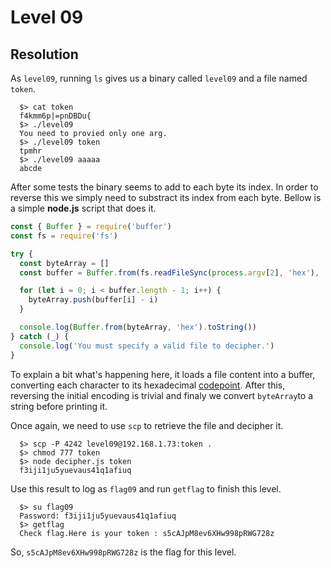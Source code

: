 # Level 09

## Resolution

As `level09`, running `ls` gives us a binary called `level09` and a file named `token`.

```shell
  $> cat token 
  f4kmm6p|=pnDBDu{  
  $> ./level09
  You need to provied only one arg.
  $> ./level09 token
  tpmhr
  $> ./level09 aaaaa
  abcde
```

After some tests the binary seems to add to each byte its index. In order to reverse this we simply need to substract its index from each byte. Bellow is a simple **node.js** script that does it. 

```js
const { Buffer } = require('buffer')
const fs = require('fs')

try {
  const byteArray = []
  const buffer = Buffer.from(fs.readFileSync(process.argv[2], 'hex'), 'hex')

  for (let i = 0; i < buffer.length - 1; i++) {
    byteArray.push(buffer[i] - i)
  }

  console.log(Buffer.from(byteArray, 'hex').toString())
} catch (_) {
  console.log('You must specify a valid file to decipher.')
}
```

To explain a bit what's happening here, it loads a file content into a buffer, converting each character to its hexadecimal [codepoint](https://en.wikipedia.org/wiki/Code_point). After this, reversing the initial encoding is trivial and finaly we convert `byteArray`to a string before printing it.

Once again, we need to use `scp` to retrieve the file and decipher it.

```shell
  $> scp -P 4242 level09@192.168.1.73:token .
  $> chmod 777 token
  $> node decipher.js token
  f3iji1ju5yuevaus41q1afiuq
```

Use this result to log as `flag09` and run `getflag` to finish this level.

```shell
  $> su flag09
  Password: f3iji1ju5yuevaus41q1afiuq
  $> getflag
  Check flag.Here is your token : s5cAJpM8ev6XHw998pRWG728z
```

So, `s5cAJpM8ev6XHw998pRWG728z` is the flag for this level.
